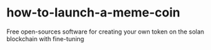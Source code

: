 # how-to-launch-a-meme-coin
Free open-sources software for creating your own token on the solan blockchain with fine-tuning
